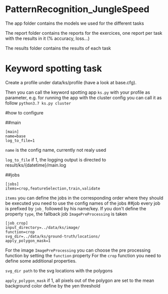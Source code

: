 # PatternRecognition_JungleSpeed
The app folder contains the models we used for the different tasks

The report folder contains the reports for the exercices, one report per task with the results in it (% accuracy, loss...)

The results folder contains the results of each task

# Keyword spotting task
Create a profile under data/ks/profile (have a look at base.cfg).

Then you can call the keyword spotting app `ks.py` with your profile as parameter, e.g. for running the app with the cluster config you can call it as follow `python3.7 ks.py cluster`
 
#how to configure

##main 
```buildoutcfg
[main]
name=base
log_to_file=1
```
`name` is the config name, currently not realy used

`log_to_file` if 1, the logging output is directed to result/ks/{datetime}/main.log

##jobs
```buildoutcfg
[jobs]
items=crop,featureSelection,train,validate

```
`items` you can define the jobs in the corresponding order where they should be executed you need to use the config names of the jobs
##job
every job is prefixed by `job_` followed by his name/key. If you don't define the property `type`, the fallback job `ImagePreProcessing` is taken
````buildoutcfg
[job_crop]
input_directory=../data/ks/image/
function=crop
svg_dir=../data/ks/ground-truth/locations/
apply_polygon_mask=1
````
For the image `ImagePreProcessing` you can choose the pre processing function by setting the `function` property
For the `crop` function you need to define some additional properties.

`svg_dir path` to the svg locations with the polygons

`apply_polygon_mask` if 1, all pixels out of the polygon are set to the mean background color define by the yen threshold









